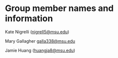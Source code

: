 # Group member names and information

Kate Nigrelli (nigrell5@msu.edu)

Mary Gallagher galla338@msu.edu

Jamie Huang (huangja8@msu.edu)

